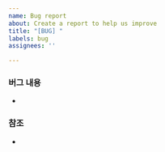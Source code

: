 ```yaml
---
name: Bug report
about: Create a report to help us improve
title: "[BUG] "
labels: bug
assignees: ''

---
```


### 버그 내용
- 
### 참조
-
